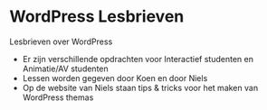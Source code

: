 WordPress Lesbrieven
====================

Lesbrieven over WordPress

* Er zijn verschillende opdrachten voor Interactief studenten en Animatie/AV studenten
* Lessen worden gegeven door Koen en door Niels
* Op de website van Niels staan tips & tricks voor het maken van WordPress themas
